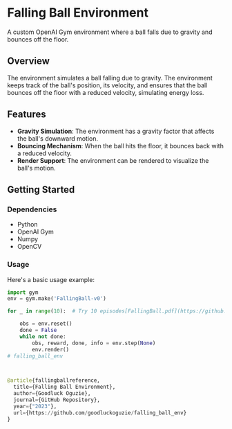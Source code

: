 
# Falling Ball Environment

A custom OpenAI Gym environment where a ball falls due to gravity and bounces off the floor.

## Overview

The environment simulates a ball falling due to gravity. The environment keeps track of the ball's position, its velocity, and ensures that the ball bounces off the floor with a reduced velocity, simulating energy loss.

## Features

- **Gravity Simulation**: The environment has a gravity factor that affects the ball's downward motion.
- **Bouncing Mechanism**: When the ball hits the floor, it bounces back with a reduced velocity.
- **Render Support**: The environment can be rendered to visualize the ball's motion.
  
## Getting Started

### Dependencies

- Python
- OpenAI Gym
- Numpy
- OpenCV


### Usage

Here's a basic usage example:

```python
import gym
env = gym.make('FallingBall-v0')

for _ in range(10):  # Try 10 episodes[FallingBall.pdf](https://github.com/goodluckoguzie/falling_ball_env/files/12781559/FallingBall.pdf)

    obs = env.reset()
    done = False
    while not done:
        obs, reward, done, info = env.step(None)
        env.render()
# falling_ball_env



@article{fallingballreference,
  title={Falling Ball Environment},
  author={Goodluck Oguzie},
  journal={GitHub Repository},
  year={"2023"},
  url={https://github.com/goodluckoguzie/falling_ball_env}
}
